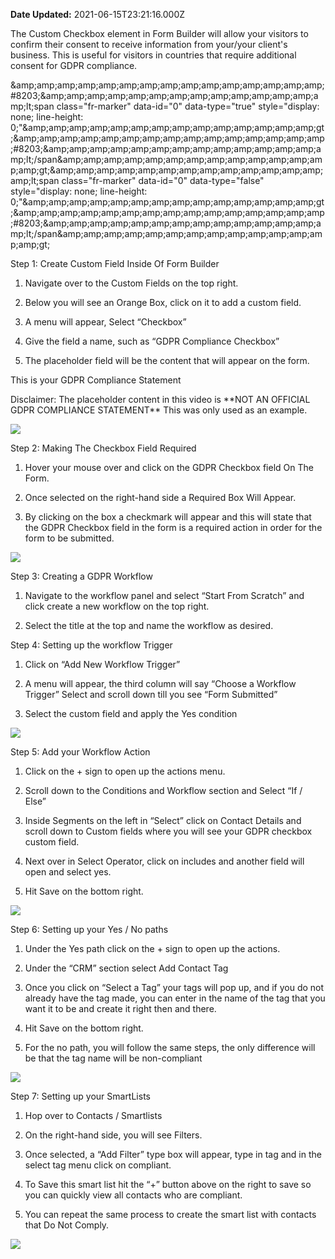 **Date Updated:** 2021-06-15T23:21:16.000Z

The Custom Checkbox element in Form Builder will allow your visitors to confirm their consent to receive information from your/your client's business. This is useful for visitors in countries that require additional consent for GDPR compliance.

  
&amp;amp;amp;amp;amp;amp;amp;amp;amp;amp;amp;amp;amp;amp;amp;amp;#8203;&amp;amp;amp;amp;amp;amp;amp;amp;amp;amp;amp;amp;amp;amp;amp;lt;span class="fr-marker" data-id="0" data-type="true" style="display: none; line-height: 0;"&amp;amp;amp;amp;amp;amp;amp;amp;amp;amp;amp;amp;amp;amp;amp;gt;&amp;amp;amp;amp;amp;amp;amp;amp;amp;amp;amp;amp;amp;amp;amp;amp;#8203;&amp;amp;amp;amp;amp;amp;amp;amp;amp;amp;amp;amp;amp;amp;amp;lt;/span&amp;amp;amp;amp;amp;amp;amp;amp;amp;amp;amp;amp;amp;amp;amp;gt;&amp;amp;amp;amp;amp;amp;amp;amp;amp;amp;amp;amp;amp;amp;amp;lt;span class="fr-marker" data-id="0" data-type="false" style="display: none; line-height: 0;"&amp;amp;amp;amp;amp;amp;amp;amp;amp;amp;amp;amp;amp;amp;amp;gt;&amp;amp;amp;amp;amp;amp;amp;amp;amp;amp;amp;amp;amp;amp;amp;amp;#8203;&amp;amp;amp;amp;amp;amp;amp;amp;amp;amp;amp;amp;amp;amp;amp;lt;/span&amp;amp;amp;amp;amp;amp;amp;amp;amp;amp;amp;amp;amp;amp;amp;gt;

Step 1: Create Custom Field Inside Of Form Builder
  
  
1. Navigate over to the Custom Fields on the top right.

  
1. Below you will see an Orange Box, click on it to add a custom field.

  
1. A menu will appear, Select “Checkbox”

  
1. Give the field a name, such as “GDPR Compliance Checkbox”

  
1. The placeholder field will be the content that will appear on the form.

This is your GDPR Compliance Statement  
  
Disclaimer: The placeholder content in this video is \*\*NOT AN OFFICIAL GDPR COMPLIANCE STATEMENT\*\* This was only used as an example. 

  
![](https://s3.amazonaws.com/cdn.freshdesk.com/data/helpdesk/attachments/production/48111555024/original/QqyijLMY6T-2iXwYvAsYu4Mkm_3Leh3URQ.gif?1623779470)
  
  
Step 2: Making The Checkbox Field Required

  
1. Hover your mouse over and click on the GDPR Checkbox field On The Form.

  
1. Once selected on the right-hand side a Required Box Will Appear.

  
1. By clicking on the box a checkmark will appear and this will state that the GDPR Checkbox field in the form is a required action in order for the form to be submitted.

  
![](https://s3.amazonaws.com/cdn.freshdesk.com/data/helpdesk/attachments/production/48111554986/original/sCtwBE8vAv_MzfBwd5OfI4_iqI17FmMrIA.gif?1623779455)

  
Step 3: Creating a GDPR Workflow 

  
1. Navigate to the workflow panel and select “Start From Scratch” and click create a new workflow on the top right.

  
1. Select the title at the top and name the workflow as desired.

  
Step 4: Setting up the workflow Trigger
  
  
1. Click on “Add New Workflow Trigger”

  
1. A menu will appear, the third column will say “Choose a Workflow Trigger” Select and scroll down till you see “Form Submitted”
2. Select the custom field and apply the Yes condition

  
![](https://s3.amazonaws.com/cdn.freshdesk.com/data/helpdesk/attachments/production/48111554876/original/o-IrgMQ5EWgkUiX24PuapW2reemTyXNzHg.gif?1623779420)

  
Step 5: Add your Workflow Action

  
1. Click on the + sign to open up the actions menu.

  
1. Scroll down to the Conditions and Workflow section and Select “If / Else”

  
1. Inside Segments on the left in “Select” click on Contact Details and scroll down to Custom fields where you will see your GDPR checkbox custom field.

  
1. Next over in Select Operator, click on includes and another field will open and select yes.

  
1. Hit Save on the bottom right.

  
![](https://s3.amazonaws.com/cdn.freshdesk.com/data/helpdesk/attachments/production/48111554649/original/qDCRHVTdYviTgyBDzCucXMJjHHjys2Xg3A.gif?1623779389)

  
Step 6: Setting up your Yes / No paths

  
1. Under the Yes path click on the + sign to open up the actions.

  
1. Under the “CRM” section select Add Contact Tag

  
1. Once you click on “Select a Tag” your tags will pop up, and if you do not already have the tag made, you can enter in the name of the tag that you want it to be and create it right then and there.

  
1. Hit Save on the bottom right.

  
1. For the no path, you will follow the same steps, the only difference will be that the tag name will be non-compliant

  
![](https://s3.amazonaws.com/cdn.freshdesk.com/data/helpdesk/attachments/production/48111554294/original/AAhHPfV1mTOCdQU4X6lRjY249XplF3i46w.gif?1623779251)

  
Step 7: Setting up your SmartLists

  
1. Hop over to Contacts / Smartlists

  
1. On the right-hand side, you will see Filters.

  
1. Once selected, a “Add Filter” type box will appear, type in tag and in the select tag menu click on compliant.

  
1. To Save this smart list hit the “+” button above on the right to save so you can quickly view all contacts who are compliant.

  
1. You can repeat the same process to create the smart list with contacts that Do Not Comply.
  
  
![](https://s3.amazonaws.com/cdn.freshdesk.com/data/helpdesk/attachments/production/48111554176/original/KrIduE7N10ZVz0UzmX6M2WMStLK3SqBotQ.gif?1623779216)
  
  